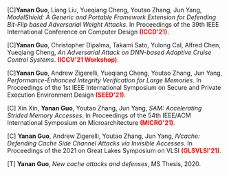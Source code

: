 
[C]**Yanan Guo**, Liang Liu, Yueqiang Cheng, Youtao Zhang, Jun Yang, *ModelShield: A Generic and Portable Framework Extension for Defending Bit-Flip based Adversarial Weight Attacks*. In Proceedings of the 39th IEEE International Conference on Computer Design **<span style="color:red">(ICCD'21)</span>**. [<i class="far fa-file-pdf"></i>](s)

[C]**Yanan Guo**, Christopher Dipalma, Takami Sato, Yulong Cal, Alfred Chen, Yueqiang Cheng, *An Adversarial Attack on DNN-based Adaptive Cruise Control Systems*. **<span style="color:red">(ICCV'21 Workshop)</span>**. [<i class="far fa-file-pdf"></i>](/files/acc_attack.pdf) [<i class="fas fa-link"></i>](https://sites.google.com/view/acc-adv)

[C]**Yanan Guo**, Andrew Zigerelli, Yueqiang Cheng, Youtao Zhang, Jun Yang, *Performance-Enhanced Integrity Verification for Large Memories*. In Proceedings of the 1st IEEE International Symposium on Secure and Private Execution Environment Design **<span style="color:red">(SEED'21)</span>**. [<i class="far fa-file-pdf"></i>](s)

[C] Xin Xin, **Yanan Guo**, Youtao Zhang, Jun Yang, *SAM: Accelerating Strided Memory Accesses*. In Proceedings of the 54th IEEE/ACM International Symposium on Microarchitecture
**<span style="color:red">(MICRO'21)</span>**. <i class="far fa-file-pdf"></i>

[C] **Yanan Guo**, Andrew Zigerelli, Youtao Zhang, Jun Yang, *IVcache: Defending Cache Side Channel Attacks via Invisible Accesses*. In Proceedings of the 2021 on Great Lakes Symposium on VLSI  **<span style="color:red">(GLSVLSI'21)</span>**. [<i class="far fa-file-pdf"></i>](/files/glsvlsi.pdf)

[T] **Yanan Guo**, *New cache attacks and defenses*, MS Thesis, 2020. [<i class="far fa-file-pdf"></i>](/files/thesis_20.pdf)


